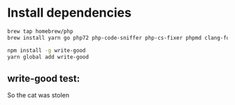 # Install dependencies

```bash
brew tap homebrew/php
brew install yarn go php72 php-code-sniffer php-cs-fixer phpmd clang-format shellcheck tidy-html5

npm install -g write-good
yarn global add write-good
```

## write-good test:
So the cat was stolen
